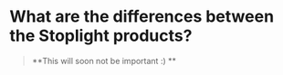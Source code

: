 # What are the differences between the Stoplight products?

<!--theme: danger-->
> **This will soon not be important :) **